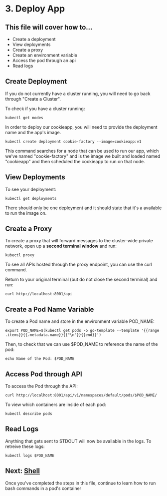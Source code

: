 # 3. Deploy App
## This file will cover how to...
- Create a deployment
- View deployments
- Create a proxy
- Create an environment variable
- Access the pod through an api
- Read logs

## Create Deployment
If you do not currently have a cluster running, you will need to go back through "Create a Cluster".

To check if you have a cluster running:
```
kubectl get nodes
```

In order to deploy our cookieapp, you will need to provide the deployment name and the app's image.

```
kubectl create deployment cookie-factory --image=cookieapp:v1
```
This command searches for a node that can be used to run our app, which we've named "cookie-factory" and is the image we built and loaded named "cookieapp" and then scheduled the cookieapp to run on that node.

## View Deployments
To see your deployment:
```
kubectl get deployments
```
There should only be one deployment and it should state that it's a available to run the image on.

## Create a Proxy
To create a proxy that will forward messages to the cluster-wide private network, open up a **second terminal window** and run:
```
kubectl proxy
```
To see all APIs hosted through the proxy endpoint, you can use the curl command.

Return to your original terminal (but do not close the second terminal) and run:
```
curl http://localhost:8001/api
```

## Create a Pod Name Variable
To create a Pod name and store in the environment variable POD_NAME:
```
export POD_NAME=$(kubectl get pods -o go-template --template '{{range .items}}{{.metadata.name}}{{"\n"}}{{end}}')
```
Then, to check that we can use $POD_NAME to reference the name of the pod:
```
echo Name of the Pod: $POD_NAME
```

## Access Pod through API
To access the Pod through the API:
```
curl http://localhost:8001/api/v1/namespaces/default/pods/$POD_NAME/
```

To view which containers are inside of each pod:
```
kubectl describe pods
```

## Read Logs
Anything that gets sent to STDOUT will now be available in the logs. To retreive these logs:
```
kubectl logs $POD_NAME
```

## Next: [Shell](./Step4_Shell.md)
Once you've completed the steps in this file, continue to learn how to run bash commands in a pod's container